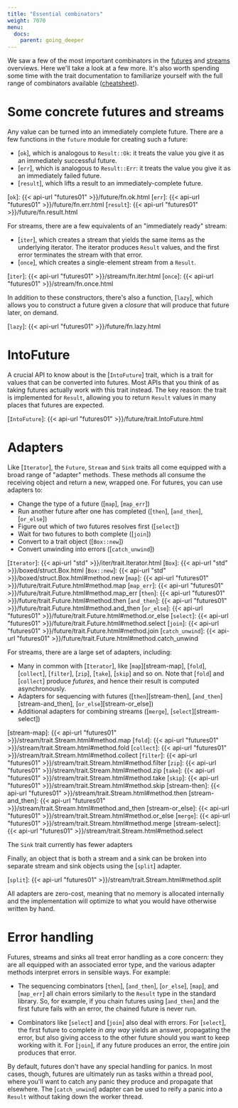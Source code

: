 ```yaml
---
title: "Essential combinators"
weight: 7070
menu:
  docs:
    parent: going_deeper
---
```


We saw a few of the most important combinators in the
[futures](../../getting-started/futures) and
[streams](../../getting-started/streams-and-sinks) overviews. Here we'll take a
look at a few more. It's also worth spending some time with the trait
documentation to familiarize yourself with the full range of combinators
available ([cheatsheet](/img/diagrams/cheatsheet-for-futures.html)).

# Some concrete futures and streams

Any value can be turned into an immediately complete future. There are a few
functions in the `future` module for creating such a future:

- [`ok`], which is analogous to `Result::Ok`: it treats the value you give it as an immediately successful future.
- [`err`], which is analogous to `Result::Err`: it treats the value you give it as an immediately failed future.
- [`result`], which lifts a result to an immediately-complete future.

[`ok`]: {{< api-url "futures01" >}}/future/fn.ok.html
[`err`]: {{< api-url "futures01" >}}/future/fn.err.html
[`result`]: {{< api-url "futures01" >}}/future/fn.result.html

For streams, there are a few equivalents of an "immediately ready" stream:

- [`iter`], which creates a stream that yields the same items as the underlying
iterator. The iterator produces `Result` values, and the first error terminates
the stream with that error.
- [`once`], which creates a single-element stream from a `Result`.

[`iter`]: {{< api-url "futures01" >}}/stream/fn.iter.html
[`once`]: {{< api-url "futures01" >}}/stream/fn.once.html

In addition to these constructors, there's also a function, [`lazy`], which
allows you to construct a future given a *closure* that will produce that future
later, on demand.

[`lazy`]: {{< api-url "futures01" >}}/future/fn.lazy.html

# IntoFuture

A crucial API to know about is the [`IntoFuture`] trait, which is a trait for
values that can be converted into futures. Most APIs that you think of as taking
futures actually work with this trait instead. The key reason: the trait is
implemented for `Result`, allowing you to return `Result` values in many places
that futures are expected.

[`IntoFuture`]: {{< api-url "futures01" >}}/future/trait.IntoFuture.html

# Adapters

Like [`Iterator`], the `Future`, `Stream` and `Sink` traits all come equipped
with a broad range of "adapter" methods. These methods all consume the receiving
object and return a new, wrapped one. For futures, you can use adapters to:

* Change the type of a future ([`map`], [`map_err`])
* Run another future after one has completed ([`then`], [`and_then`],
  [`or_else`])
* Figure out which of two futures resolves first ([`select`])
* Wait for two futures to both complete ([`join`])
* Convert to a trait object ([`Box::new`])
* Convert unwinding into errors ([`catch_unwind`])

[`Iterator`]: {{< api-url "std" >}}/iter/trait.Iterator.html
[`Box`]: {{< api-url "std" >}}/boxed/struct.Box.html
[`Box::new`]: {{< api-url "std" >}}/boxed/struct.Box.html#method.new
[`map`]: {{< api-url "futures01" >}}/future/trait.Future.html#method.map
[`map_err`]: {{< api-url "futures01" >}}/future/trait.Future.html#method.map_err
[`then`]: {{< api-url "futures01" >}}/future/trait.Future.html#method.then
[`and_then`]: {{< api-url "futures01" >}}/future/trait.Future.html#method.and_then
[`or_else`]: {{< api-url "futures01" >}}/future/trait.Future.html#method.or_else
[`select`]: {{< api-url "futures01" >}}/future/trait.Future.html#method.select
[`join`]: {{< api-url "futures01" >}}/future/trait.Future.html#method.join
[`catch_unwind`]: {{< api-url "futures01" >}}/future/trait.Future.html#method.catch_unwind

For streams, there are a large set of adapters, including:

* Many in common with [`Iterator`], like [`map`][stream-map], [`fold`],
  [`collect`], [`filter`], [`zip`], [`take`], [`skip`] and so on. Note that [`fold`] and
  [`collect`] produce *futures*, and hence their result is computed
  asynchronously.
* Adapters for sequencing with futures ([`then`][stream-then],
  [`and_then`][stream-and_then], [`or_else`][stream-or_else])
* Additional adapters for combining streams ([`merge`], [`select`][stream-select])

[stream-map]: {{< api-url "futures01" >}}/stream/trait.Stream.html#method.map
[`fold`]: {{< api-url "futures01" >}}/stream/trait.Stream.html#method.fold
[`collect`]: {{< api-url "futures01" >}}/stream/trait.Stream.html#method.collect
[`filter`]: {{< api-url "futures01" >}}/stream/trait.Stream.html#method.filter
[`zip`]: {{< api-url "futures01" >}}/stream/trait.Stream.html#method.zip
[`take`]: {{< api-url "futures01" >}}/stream/trait.Stream.html#method.take
[`skip`]: {{< api-url "futures01" >}}/stream/trait.Stream.html#method.skip
[stream-then]: {{< api-url "futures01" >}}/stream/trait.Stream.html#method.then
[stream-and_then]: {{< api-url "futures01" >}}/stream/trait.Stream.html#method.and_then
[stream-or_else]: {{< api-url "futures01" >}}/stream/trait.Stream.html#method.or_else
[`merge`]: {{< api-url "futures01" >}}/stream/trait.Stream.html#method.merge
[stream-select]: {{< api-url "futures01" >}}/stream/trait.Stream.html#method.select

The `Sink` trait currently has fewer adapters<!--TODO: fix this link; the most important ones were
covered in [the introduction](../../getting-started/streams-and-sinks).-->

Finally, an object that is both a stream and a sink can be broken into separate
stream and sink objects using the [`split`] adapter.

[`split`]: {{< api-url "futures01" >}}/stream/trait.Stream.html#method.split

All adapters are zero-cost, meaning that no memory is allocated internally and
the implementation will optimize to what you would have otherwise written by
hand.

# Error handling

Futures, streams and sinks all treat error handling as a core concern: they are
all equipped with an associated error type, and the various adapter methods
interpret errors in sensible ways. For example:

- The sequencing combinators [`then`], [`and_then`], [`or_else`], [`map`], and
  [`map_err`] all chain errors similarly to the `Result` type in the standard
  library. So, for example, if you chain futures using [`and_then`] and the
  first future fails with an error, the chained future is never run.

- Combinators like [`select`] and [`join`] also deal with errors. For
  [`select`], the first future to complete *in any way* yields an answer,
  propagating the error, but also giving access to the other future should you
  want to keep working with it. For [`join`], if any future produces an error,
  the entire join produces that error.

By default, futures don't have any special handling for panics. In most cases,
though, futures are ultimately run as tasks within a thread pool, where you'll
want to catch any panic they produce and propagate that elsewhere. The
[`catch_unwind`] adapter can be used to reify a panic into a `Result` without
taking down the worker thread.

